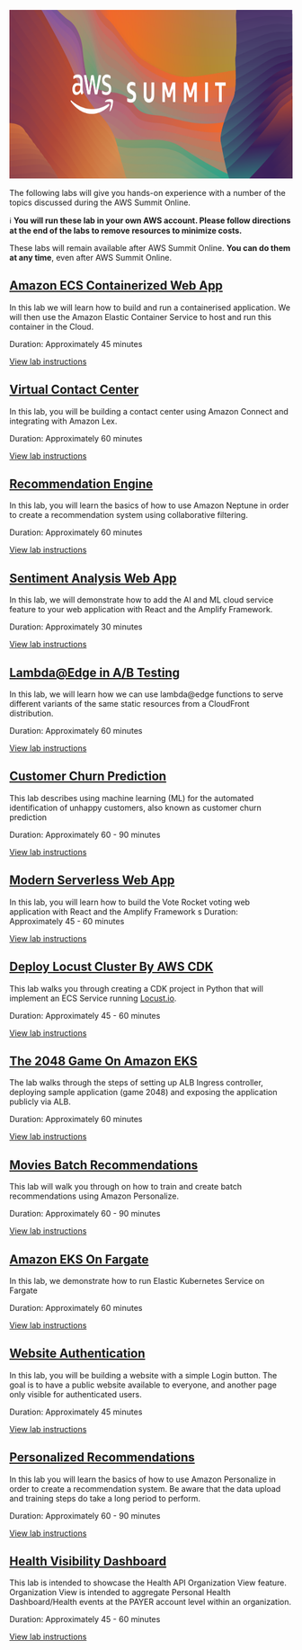 <p align="center">
  <img width="700" height="300" src="images/summit.png">
</p>

The following labs will give you hands-on experience with a number of the topics discussed during the AWS Summit Online.

ℹ️ **You will run these lab in your own AWS account. Please follow directions at the end of the labs to remove resources to minimize costs.**

These labs will remain available after AWS Summit Online. **You can do them at any time**, even after AWS Summit Online.

## [Amazon ECS Containerized Web App](https://github.com/bikrambora/docker-ecs-lab)

In this lab we will learn how to build and run a containerised application. We will then use the Amazon Elastic Container Service to host and run this container in the Cloud.

Duration: Approximately 45 minutes

[View lab instructions](https://github.com/bikrambora/docker-ecs-lab)

## [Virtual Contact Center](https://github.com/phonghuule/connect-lex-integration-bookappointment)

In this lab, you will be building a contact center using Amazon Connect and integrating with Amazon Lex.

Duration: Approximately 60 minutes

[View lab instructions](https://github.com/phonghuule/connect-lex-integration-bookappointment)

## [Recommendation Engine](https://github.com/tsengsy/aws-labs/blob/master/neptune/neptune.md)

In this lab, you will learn the basics of how to use Amazon Neptune in order to create a recommendation system using collaborative filtering.

Duration: Approximately 60 minutes

[View lab instructions](https://github.com/tsengsy/aws-labs/blob/master/neptune/neptune.md)

## [Sentiment Analysis Web App](https://github.com/rahulbaisla/sentimentAnalysisLab)

In this lab, we will demonstrate how to add the AI and ML cloud service feature to your web application with React and the Amplify Framework.

Duration: Approximately 30 minutes

[View lab instructions](https://github.com/rahulbaisla/sentimentAnalysisLab)

## [Lambda@Edge in A/B Testing](https://github.com/justasitsounds/lambda-edge-lab)

In this lab, we will learn how we can use lambda@edge functions to serve different variants of the same static resources from a CloudFront distribution.

Duration: Approximately 60 minutes

[View lab instructions](https://github.com/justasitsounds/lambda-edge-lab)

## [Customer Churn Prediction](https://github.com/phonghuule/sagemaker-churn)

This lab describes using machine learning (ML) for the automated identification of unhappy customers, also known as customer churn prediction

Duration: Approximately 60 - 90 minutes

[View lab instructions](https://github.com/phonghuule/sagemaker-churn)

## [Modern Serverless Web App](https://github.com/phonghuule/voterocket-lab)

In this lab, you will learn how to build the Vote Rocket voting web application with React and the Amplify Framework
s
Duration: Approximately 45 - 60 minutes

[View lab instructions](https://github.com/phonghuule/voterocket-lab)


## [Deploy Locust Cluster By AWS CDK](https://github.com/tynooo/python-cdk-locust)

This lab walks you through creating a CDK project in Python that will implement an ECS Service running [Locust.io](https://locust.io/).

Duration: Approximately 45 - 60 minutes

[View lab instructions](https://github.com/tynooo/python-cdk-locust)


## [The 2048 Game On Amazon EKS](https://github.com/starchx/devlab-eks-alb-2048game)

The lab walks through the steps of setting up ALB Ingress controller, deploying sample application (game 2048) and exposing the application publicly via ALB.

Duration: Approximately 60 minutes

[View lab instructions](https://github.com/starchx/devlab-eks-alb-2048game)

## [Movies Batch Recommendations](https://github.com/dalacan/personalize-batch-recommendations)

This lab will walk you through on how to train and create batch recommendations using Amazon Personalize. 

Duration: Approximately 60 - 90 minutes

[View lab instructions](https://github.com/dalacan/personalize-batch-recommendations)

## [Amazon EKS On Fargate](https://github.com/kmhabib/fargatedevlab/blob/master/FargateDevLab.md)

In this lab, we demonstrate how to run Elastic Kubernetes Service on Fargate

Duration: Approximately 60 minutes

[View lab instructions](https://github.com/kmhabib/fargatedevlab/blob/master/FargateDevLab.md)

## [Website Authentication](https://github.com/YecineA/elb-authentication-cognito)

In this lab, you will be building a website with a simple Login button. The goal is to have a public website available to everyone, and another page only visible for authenticated users.

Duration: Approximately 45 minutes

[View lab instructions](https://github.com/YecineA/elb-authentication-cognito)

## [Personalized Recommendations](https://github.com/tsengsy/aws-labs/blob/master/personalise/personalise.md)

In this lab you will learn the basics of how to use Amazon Personalize in order to create a recommendation system. Be aware that the data upload and training steps do take a long period to perform.

Duration: Approximately 60 - 90 minutes

[View lab instructions](https://github.com/tsengsy/aws-labs/blob/master/personalise/personalise.md)

## [Health Visibility Dashboard](https://github.com/JerryChenZeyun/aws-health-api-organization-view)

This lab is intended to showcase the Health API Organization View feature. Organization View is intended to aggregate Personal Health Dashboard/Health events at the PAYER account level within an organization.

Duration: Approximately 45 - 60 minutes

[View lab instructions](https://github.com/JerryChenZeyun/aws-health-api-organization-view)